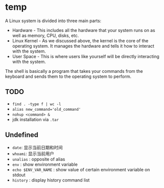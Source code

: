 # temp
A Linux system is divided into three main parts:

-   Hardware - This includes all the hardware that your system runs on as well as memory, CPU, disks, etc.
-   Linux Kernel - As we discussed above, the kernel is the core of the operating system. It manages the hardware and tells it how to interact with the system.
-   User Space - This is where users like yourself will be directly interacting with the system.

The shell is basically a program that takes your commands from the keyboard and sends them to the operating system to perform.

## TODO
* `find . -type f | wc -l`
* `alias new_command='old_command'` 
* `nohup <command> &`
* jdk installation via `.tar`

## Undefined
* `date`: 显示当前日期和时间
* `whoami`: 显示当前用户
* `unalias` : opposite of alias
* `env` : show environment variable
* `echo $ENV_VAR_NAME` : show value of certain environment variable on stdout
* `history` : display history command list
<!--stackedit_data:
eyJoaXN0b3J5IjpbLTk1NzY2NzAwOSwtMTk4Njk5NjQxNSwtNz
Y4MjYyMjMyLDE2NDk1MTYxNjYsLTEyMjA3Mzc3MzEsMzczMzU0
MTI5XX0=
-->